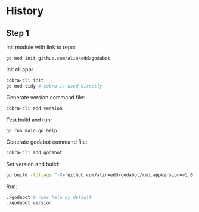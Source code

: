 # History

## Step 1

Init module with link to repo:

```sh
go mod init github.com/alinkedd/godabot
```

Init cli app:

```sh
cobra-cli init
go mod tidy # cobra is used directly
```

Generate version command file:

```sh
cobra-cli add version
```

Test build and run:
```sh
go run main.go help
```

Generate godabot command file:

```sh
cobra-cli add godabot
```

Set version and build:
```sh
go build -ldflags "-X="github.com/alinkedd/godabot/cmd.appVersion=v1.0.0
```

Run:
```sh
./godabot # runs help by default
./godabot version
```

